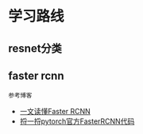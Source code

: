# 学习路线

## resnet分类


## faster rcnn
`参考博客`
- [一文读懂Faster RCNN](https://zhuanlan.zhihu.com/p/31426458)
- [捋一捋pytorch官方FasterRCNN代码](https://zhuanlan.zhihu.com/p/145842317)

